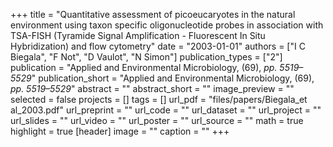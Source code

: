 +++
title = "Quantitative assessment of picoeucaryotes in the natural environment using taxon specific oligonucleotide probes in association with TSA-FISH (Tyramide Signal Amplification - Fluorescent In Situ Hybridization) and flow cytometry"
date = "2003-01-01"
authors = ["I C Biegala", "F Not", "D Vaulot", "N Simon"]
publication_types = ["2"]
publication = "Applied and Environmental Microbiology, (69), _pp. 5519–5529_"
publication_short = "Applied and Environmental Microbiology, (69), _pp. 5519–5529_"
abstract = ""
abstract_short = ""
image_preview = ""
selected = false
projects = []
tags = []
url_pdf = "files/papers/Biegala_et al_2003.pdf"
url_preprint = ""
url_code = ""
url_dataset = ""
url_project = ""
url_slides = ""
url_video = ""
url_poster = ""
url_source = ""
math = true
highlight = true
[header]
image = ""
caption = ""
+++
